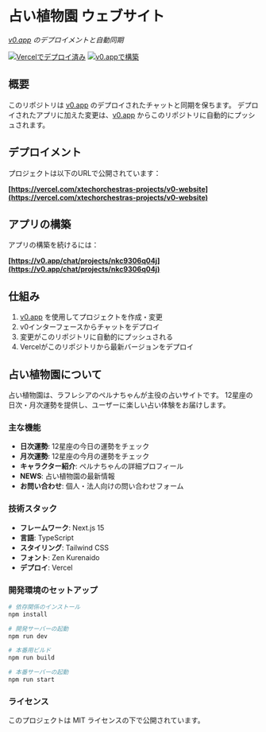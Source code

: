 # 占い植物園 ウェブサイト

*[v0.app](https://v0.app) のデプロイメントと自動同期*

[![Vercelでデプロイ済み](https://img.shields.io/badge/Vercelでデプロイ済み-black?style=for-the-badge&logo=vercel)](https://vercel.com/xtechorchestras-projects/v0-website)
[![v0.appで構築](https://img.shields.io/badge/v0.appで構築-black?style=for-the-badge)](https://v0.app/chat/projects/nkc9306q04j)

## 概要

このリポジトリは [v0.app](https://v0.app) のデプロイされたチャットと同期を保ちます。
デプロイされたアプリに加えた変更は、[v0.app](https://v0.app) からこのリポジトリに自動的にプッシュされます。

## デプロイメント

プロジェクトは以下のURLで公開されています：

**[https://vercel.com/xtechorchestras-projects/v0-website](https://vercel.com/xtechorchestras-projects/v0-website)**

## アプリの構築

アプリの構築を続けるには：

**[https://v0.app/chat/projects/nkc9306q04j](https://v0.app/chat/projects/nkc9306q04j)**

## 仕組み

1. [v0.app](https://v0.app) を使用してプロジェクトを作成・変更
2. v0インターフェースからチャットをデプロイ
3. 変更がこのリポジトリに自動的にプッシュされる
4. Vercelがこのリポジトリから最新バージョンをデプロイ

## 占い植物園について

占い植物園は、ラフレシアのペルナちゃんが主役の占いサイトです。
12星座の日次・月次運勢を提供し、ユーザーに楽しい占い体験をお届けします。

### 主な機能

- **日次運勢**: 12星座の今日の運勢をチェック
- **月次運勢**: 12星座の今月の運勢をチェック
- **キャラクター紹介**: ペルナちゃんの詳細プロフィール
- **NEWS**: 占い植物園の最新情報
- **お問い合わせ**: 個人・法人向けの問い合わせフォーム

### 技術スタック

- **フレームワーク**: Next.js 15
- **言語**: TypeScript
- **スタイリング**: Tailwind CSS
- **フォント**: Zen Kurenaido
- **デプロイ**: Vercel

### 開発環境のセットアップ

```bash
# 依存関係のインストール
npm install

# 開発サーバーの起動
npm run dev

# 本番用ビルド
npm run build

# 本番サーバーの起動
npm run start
```

### ライセンス

このプロジェクトは MIT ライセンスの下で公開されています。